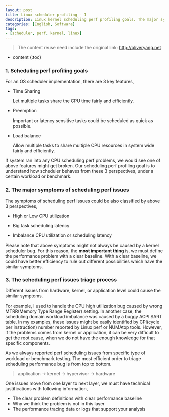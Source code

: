 ```yaml
---
layout: post
title: Linux scheduler profiling - 1
description: Linux kernel scheduling perf profiling goals. The major symptoms of scheduling perf issues.
categories: [English, Software]
tags:
- [scheduler, perf, kernel, linux]
---
```


>The content reuse need include the original link: <http://oliveryang.net>

* content
{:toc}

### 1. Scheduling perf profiling goals

For an OS scheduler implementation, there are 3 key features,

* Time Sharing

	Let multiple tasks share the CPU time fairly and efficiently.

* Preemption

	Important or latency sensitive tasks could be scheduled as quick as possible.

* Load balance

	Allow multiple tasks to share multiple CPU resources in system wide fairly and efficiently.

If system ran into any CPU scheduling perf problems, we would see one of above features might get broken.
Our scheduling perf profiling goal is to understand how scheduler behaves from these 3 perspectives, under a certain
workload or benchmark.

### 2. The major symptoms of scheduling perf issues

The symptoms of scheduling perf issues could be also classified by above 3 perspectives,

* High or Low CPU utilization

* Big task scheduling latency

* Imbalance CPU utilization or scheduling latency

Please note that above symptoms might not always be caused by a kernel scheduler bug.
For this reason, the **most important thing** is, we must define the performance problem with a clear baseline.
With a clear baseline, we could have better efficiency to rule out different possibilities which have the similar symptoms.

### 3. The scheduling perf issues triage process

Different issues from hardware, kernel, or application level could cause the similar symptoms.

For example, I used to handle the CPU high utilization bug caused by wrong MTRR(Memory Type Range Register) setting.
In another case, the scheduling domain workload imbalance was caused by a buggy ACPI SART table. In my examples, these
issues might be easily identified by CPI(cycle per instruction) number reported by Linux perf or NUMAtop tools. However,
if the problems comes from kernel or application, it can be very difficult to get the root cause, when we do not have the
enough knowledge for that specific components.

As we always reported perf scheduling issues from specific type of workload or benchmark testing. The most efficient order
to triage scheduling performance bug is from top to bottom.

>application -> kernel -> hypervisor -> hardware

One issues move from one layer to next layer, we must have technical justifications with following information,

* The clear problem definitions with clear performance baseline
* Why we think the problem is not in this layer
* The performance tracing data or logs that support your analysis
